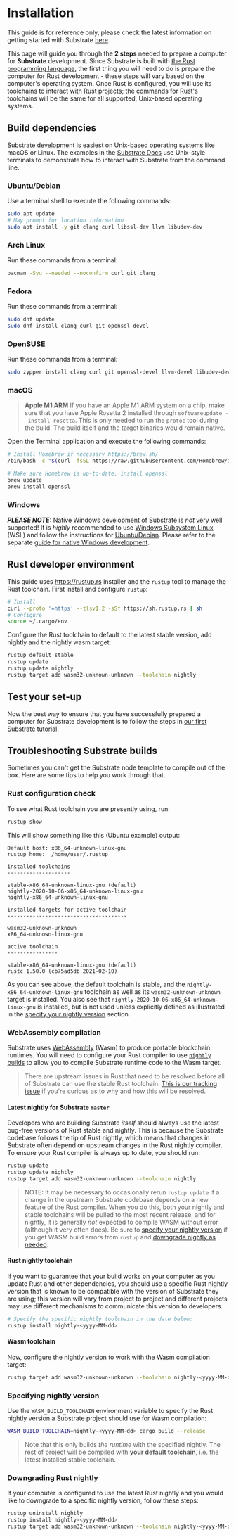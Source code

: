 # Installation

This guide is for reference only, please check the latest information on getting started with Substrate [here](https://docs.substrate.io/main-docs/install/).

This page will guide you through the **2 steps** needed to prepare a computer for **Substrate** development. Since
Substrate is built with [the Rust programming language](https://www.rust-lang.org/), the first thing you will need to do
is prepare the computer for Rust development - these steps will vary based on the computer's operating system. Once Rust
is configured, you will use its toolchains to interact with Rust projects; the commands for Rust's toolchains will be
the same for all supported, Unix-based operating systems.

## Build dependencies

Substrate development is easiest on Unix-based operating systems like macOS or Linux. The examples in the [Substrate
Docs](https://docs.substrate.io) use Unix-style terminals to demonstrate how to interact with Substrate from the command
line.

### Ubuntu/Debian

Use a terminal shell to execute the following commands:

```bash
sudo apt update
# May prompt for location information
sudo apt install -y git clang curl libssl-dev llvm libudev-dev
```

### Arch Linux

Run these commands from a terminal:

```bash
pacman -Syu --needed --noconfirm curl git clang
```

### Fedora

Run these commands from a terminal:

```bash
sudo dnf update
sudo dnf install clang curl git openssl-devel
```

### OpenSUSE

Run these commands from a terminal:

```bash
sudo zypper install clang curl git openssl-devel llvm-devel libudev-devel
```

### macOS

> **Apple M1 ARM** If you have an Apple M1 ARM system on a chip, make sure that you have Apple Rosetta 2 installed
> through `softwareupdate --install-rosetta`. This is only needed to run the `protoc` tool during the build. The build
> itself and the target binaries would remain native.

Open the Terminal application and execute the following commands:

```bash
# Install Homebrew if necessary https://brew.sh/
/bin/bash -c "$(curl -fsSL https://raw.githubusercontent.com/Homebrew/install/master/install.sh)"

# Make sure Homebrew is up-to-date, install openssl
brew update
brew install openssl
```

### Windows

**_PLEASE NOTE:_** Native Windows development of Substrate is _not_ very well supported! It is _highly_
recommended to use [Windows Subsystem Linux](https://docs.microsoft.com/en-us/windows/wsl/install-win10)
(WSL) and follow the instructions for [Ubuntu/Debian](#ubuntudebian).
Please refer to the separate
[guide for native Windows development](https://docs.substrate.io/main-docs/install/windows/).

## Rust developer environment

This guide uses <https://rustup.rs> installer and the `rustup` tool to manage the Rust toolchain. First install and
configure `rustup`:

```bash
# Install
curl --proto '=https' --tlsv1.2 -sSf https://sh.rustup.rs | sh
# Configure
source ~/.cargo/env
```

Configure the Rust toolchain to default to the latest stable version, add nightly and the nightly wasm target:

```bash
rustup default stable
rustup update
rustup update nightly
rustup target add wasm32-unknown-unknown --toolchain nightly
```

## Test your set-up

Now the best way to ensure that you have successfully prepared a computer for Substrate development is to follow the
steps in [our first Substrate tutorial](https://docs.substrate.io/tutorials/v3/create-your-first-substrate-chain/).

## Troubleshooting Substrate builds

Sometimes you can't get the Substrate node template to compile out of the box. Here are some tips to help you work
through that.

### Rust configuration check

To see what Rust toolchain you are presently using, run:

```bash
rustup show
```

This will show something like this (Ubuntu example) output:

```text
Default host: x86_64-unknown-linux-gnu
rustup home:  /home/user/.rustup

installed toolchains
--------------------

stable-x86_64-unknown-linux-gnu (default)
nightly-2020-10-06-x86_64-unknown-linux-gnu
nightly-x86_64-unknown-linux-gnu

installed targets for active toolchain
--------------------------------------

wasm32-unknown-unknown
x86_64-unknown-linux-gnu

active toolchain
----------------

stable-x86_64-unknown-linux-gnu (default)
rustc 1.50.0 (cb75ad5db 2021-02-10)
```

As you can see above, the default toolchain is stable, and the `nightly-x86_64-unknown-linux-gnu` toolchain as well as
its `wasm32-unknown-unknown` target is installed. You also see that `nightly-2020-10-06-x86_64-unknown-linux-gnu` is
installed, but is not used unless explicitly defined as illustrated in the [specify your nightly
version](#specifying-nightly-version) section.

### WebAssembly compilation

Substrate uses [WebAssembly](https://webassembly.org) (Wasm) to produce portable blockchain runtimes. You will need to
configure your Rust compiler to use [`nightly` builds](https://doc.rust-lang.org/book/appendix-07-nightly-rust.html) to
allow you to compile Substrate runtime code to the Wasm target.

> There are upstream issues in Rust that need to be resolved before all of Substrate can use the stable Rust toolchain.
> [This is our tracking issue](https://github.com/paritytech/substrate/issues/1252) if you're curious as to why and how
> this will be resolved.

#### Latest nightly for Substrate `master`

Developers who are building Substrate _itself_ should always use the latest bug-free versions of Rust stable and
nightly. This is because the Substrate codebase follows the tip of Rust nightly, which means that changes in Substrate
often depend on upstream changes in the Rust nightly compiler. To ensure your Rust compiler is always up to date, you
should run:

```bash
rustup update
rustup update nightly
rustup target add wasm32-unknown-unknown --toolchain nightly
```

> NOTE: It may be necessary to occasionally rerun `rustup update` if a change in the upstream Substrate codebase depends
> on a new feature of the Rust compiler. When you do this, both your nightly and stable toolchains will be pulled to the
> most recent release, and for nightly, it is generally _not_ expected to compile WASM without error (although it very
> often does). Be sure to [specify your nightly version](#specifying-nightly-version) if you get WASM build errors from
> `rustup` and [downgrade nightly as needed](#downgrading-rust-nightly).

#### Rust nightly toolchain

If you want to guarantee that your build works on your computer as you update Rust and other dependencies, you should
use a specific Rust nightly version that is known to be compatible with the version of Substrate they are using; this
version will vary from project to project and different projects may use different mechanisms to communicate this
version to developers.
```bash
# Specify the specific nightly toolchain in the date below:
rustup install nightly-<yyyy-MM-dd>
```

#### Wasm toolchain

Now, configure the nightly version to work with the Wasm compilation target:

```bash
rustup target add wasm32-unknown-unknown --toolchain nightly-<yyyy-MM-dd>
```

### Specifying nightly version

Use the `WASM_BUILD_TOOLCHAIN` environment variable to specify the Rust nightly version a Substrate project should use
for Wasm compilation:

```bash
WASM_BUILD_TOOLCHAIN=nightly-<yyyy-MM-dd> cargo build --release
```

> Note that this only builds _the runtime_ with the specified nightly. The rest of project will be compiled with **your
> default toolchain**, i.e. the latest installed stable toolchain.

### Downgrading Rust nightly

If your computer is configured to use the latest Rust nightly and you would like to downgrade to a specific nightly
version, follow these steps:

```bash
rustup uninstall nightly
rustup install nightly-<yyyy-MM-dd>
rustup target add wasm32-unknown-unknown --toolchain nightly-<yyyy-MM-dd>
```
